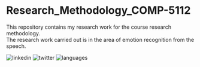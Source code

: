 # Research_Methodology_COMP-5112
This repository contains my research work for the course research methodology. <br>
The research work carried out is in the area of emotion recognition from the speech.

![linkedin](https://img.shields.io/badge/linkedin/devansh-mody-5013aaab?style=social)
![twitter](https://img.shields.io/twitter/follow/modydevansh?style=social)
![languages](https://img.shields.io/github/languages/count/trevortomesh/research-methods-class)

